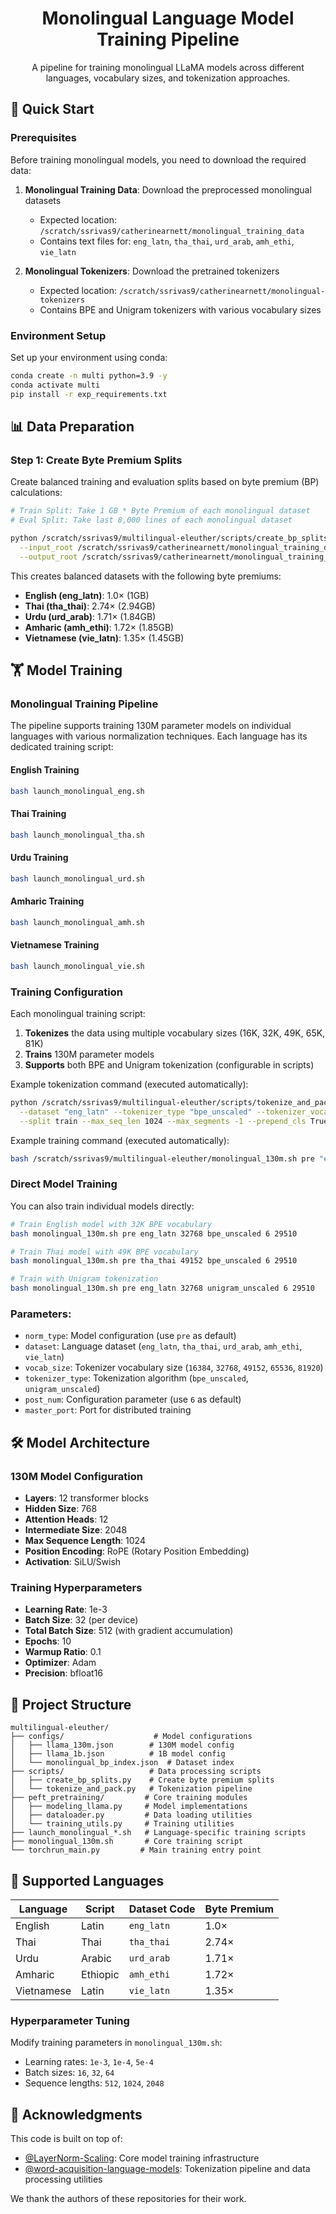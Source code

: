 <div align="center">
  
# Monolingual Language Model Training Pipeline

A pipeline for training monolingual LLaMA models across different languages, vocabulary sizes, and tokenization approaches. 

</div>

## 🚀 Quick Start

### Prerequisites

Before training monolingual models, you need to download the required data:

1. **Monolingual Training Data**: Download the preprocessed monolingual datasets
   - Expected location: `/scratch/ssrivas9/catherinearnett/monolingual_training_data`
   - Contains text files for: `eng_latn`, `tha_thai`, `urd_arab`, `amh_ethi`, `vie_latn`

2. **Monolingual Tokenizers**: Download the pretrained tokenizers
   - Expected location: `/scratch/ssrivas9/catherinearnett/monolingual-tokenizers`
   - Contains BPE and Unigram tokenizers with various vocabulary sizes

### Environment Setup

Set up your environment using conda:

```bash
conda create -n multi python=3.9 -y
conda activate multi
pip install -r exp_requirements.txt
```

## 📊 Data Preparation

### Step 1: Create Byte Premium Splits

Create balanced training and evaluation splits based on byte premium (BP) calculations:

```bash
# Train Split: Take 1 GB * Byte Premium of each monolingual dataset 
# Eval Split: Take last 8,000 lines of each monolingual dataset

python /scratch/ssrivas9/multilingual-eleuther/scripts/create_bp_splits.py \
  --input_root /scratch/ssrivas9/catherinearnett/monolingual_training_data \
  --output_root /scratch/ssrivas9/catherinearnett/monolingual_training_data_bp
```

This creates balanced datasets with the following byte premiums:
- **English (eng_latn)**: 1.0× (1GB)
- **Thai (tha_thai)**: 2.74× (2.94GB)
- **Urdu (urd_arab)**: 1.71× (1.84GB)  
- **Amharic (amh_ethi)**: 1.72× (1.85GB)
- **Vietnamese (vie_latn)**: 1.35× (1.45GB)

## 🏋️ Model Training

### Monolingual Training Pipeline

The pipeline supports training 130M parameter models on individual languages with various normalization techniques. Each language has its dedicated training script:

#### English Training
```bash
bash launch_monolingual_eng.sh
```

#### Thai Training
```bash
bash launch_monolingual_tha.sh
```

#### Urdu Training
```bash
bash launch_monolingual_urd.sh
```

#### Amharic Training
```bash
bash launch_monolingual_amh.sh
```

#### Vietnamese Training
```bash
bash launch_monolingual_vie.sh
```

### Training Configuration

Each monolingual training script:
1. **Tokenizes** the data using multiple vocabulary sizes (16K, 32K, 49K, 65K, 81K)
2. **Trains** 130M parameter models 
3. **Supports** both BPE and Unigram tokenization (configurable in scripts)

Example tokenization command (executed automatically):
```bash
python /scratch/ssrivas9/multilingual-eleuther/scripts/tokenize_and_pack.py \
  --dataset "eng_latn" --tokenizer_type "bpe_unscaled" --tokenizer_vocabulary "32768" \
  --split train --max_seq_len 1024 --max_segments -1 --prepend_cls True --include_sep True --shuffle True
```

Example training command (executed automatically):
```bash
bash /scratch/ssrivas9/multilingual-eleuther/monolingual_130m.sh pre "eng_latn" "32768" "bpe_unscaled" 6 29510
```

### Direct Model Training

You can also train individual models directly:

```bash
# Train English model with 32K BPE vocabulary
bash monolingual_130m.sh pre eng_latn 32768 bpe_unscaled 6 29510

# Train Thai model with 49K BPE vocabulary  
bash monolingual_130m.sh pre tha_thai 49152 bpe_unscaled 6 29510

# Train with Unigram tokenization
bash monolingual_130m.sh pre eng_latn 32768 unigram_unscaled 6 29510
```

### Parameters:
- `norm_type`: Model configuration (use `pre` as default)
- `dataset`: Language dataset (`eng_latn`, `tha_thai`, `urd_arab`, `amh_ethi`, `vie_latn`)
- `vocab_size`: Tokenizer vocabulary size (`16384`, `32768`, `49152`, `65536`, `81920`)
- `tokenizer_type`: Tokenization algorithm (`bpe_unscaled`, `unigram_unscaled`)
- `post_num`: Configuration parameter (use `6` as default)
- `master_port`: Port for distributed training

## 🛠️ Model Architecture

### 130M Model Configuration
- **Layers**: 12 transformer blocks
- **Hidden Size**: 768
- **Attention Heads**: 12
- **Intermediate Size**: 2048
- **Max Sequence Length**: 1024
- **Position Encoding**: RoPE (Rotary Position Embedding)
- **Activation**: SiLU/Swish

### Training Hyperparameters
- **Learning Rate**: 1e-3
- **Batch Size**: 32 (per device)
- **Total Batch Size**: 512 (with gradient accumulation)
- **Epochs**: 10
- **Warmup Ratio**: 0.1
- **Optimizer**: Adam
- **Precision**: bfloat16

## 📁 Project Structure

```
multilingual-eleuther/
├── configs/                    # Model configurations
│   ├── llama_130m.json        # 130M model config
│   ├── llama_1b.json          # 1B model config
│   └── monolingual_bp_index.json  # Dataset index
├── scripts/                   # Data processing scripts
│   ├── create_bp_splits.py    # Create byte premium splits
│   └── tokenize_and_pack.py   # Tokenization pipeline
├── peft_pretraining/         # Core training modules
│   ├── modeling_llama.py     # Model implementations
│   ├── dataloader.py         # Data loading utilities
│   └── training_utils.py     # Training utilities
├── launch_monolingual_*.sh   # Language-specific training scripts
├── monolingual_130m.sh       # Core training script
└── torchrun_main.py         # Main training entry point
```

## 🎯 Supported Languages

| Language | Script | Dataset Code | Byte Premium |
|----------|--------|--------------|--------------|
| English | Latin | `eng_latn` | 1.0× |
| Thai | Thai | `tha_thai` | 2.74× |
| Urdu | Arabic | `urd_arab` | 1.71× |
| Amharic | Ethiopic | `amh_ethi` | 1.72× |
| Vietnamese | Latin | `vie_latn` | 1.35× |


### Hyperparameter Tuning

Modify training parameters in `monolingual_130m.sh`:
- Learning rates: `1e-3`, `1e-4`, `5e-4`
- Batch sizes: `16`, `32`, `64`
- Sequence lengths: `512`, `1024`, `2048`

## 🙏 Acknowledgments

This code is built on top of:
- [@LayerNorm-Scaling](https://github.com/lmsdss/LayerNorm-Scaling): Core model training infrastructure
- [@word-acquisition-language-models](https://github.com/tylerachang/word-acquisition-language-models/tree/1182df1d388be189214da0184ee04a416dec18cc): Tokenization pipeline and data processing utilities

We thank the authors of these repositories for their work.
